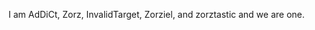 
I am AdDiCt, Zorz, InvalidTarget, Zorziel, and zorztastic and we are one.

<!--
- Pronouns: He/Him / They/Them
-|->

### We are: 
- A gamer
- A DJ
- A designer
- Supporters of equality
- An endpoint engineer and system administrator
- A husband and father


  
### We believe: 
- Black Lives Matter
- Diversity & Inclusion are necessary for any team, group, company, or society and equality and equity will be benificial byproducts of Inclusion
- Your body, your choice
- Information wants to be free
- Regligion, most of them clearly crated by men (with penises) to control populations, is the worst concept ever invented by mankind

I Use: 

  - 
<!--
**Zorziel/zorziel** is a ✨ _special_ ✨ repository because its `README.md` (this file) appears on your GitHub profile.

Here are some ideas to get you started:

- 🔭 I’m currently working on ...
- 🌱 I’m currently learning ...
- 👯 I’m looking to collaborate on ...
- 🤔 I’m looking for help with ...
- 💬 Ask me about ...
- 📫 How to reach me: ...
- 😄 Pronouns: ...
- ⚡ Fun fact: ...
-->
